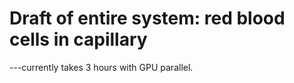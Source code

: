 # Draft of entire system: red blood cells in capillary
---currently takes 3 hours with GPU parallel.
